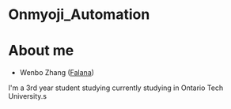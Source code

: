# Onmyoji_Automation
# About me
 - Wenbo Zhang ([Falana](https://github.com/Falanan))
 
 I'm a 3rd year student studying currently studying in Ontario Tech University.s
